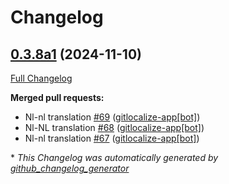# Changelog

## [0.3.8a1](https://github.com/OpenVoiceOS/skill-ovos-date-time/tree/0.3.8a1) (2024-11-10)

[Full Changelog](https://github.com/OpenVoiceOS/skill-ovos-date-time/compare/0.3.7...0.3.8a1)

**Merged pull requests:**

- Nl-nl translation [\#69](https://github.com/OpenVoiceOS/skill-ovos-date-time/pull/69) ([gitlocalize-app[bot]](https://github.com/apps/gitlocalize-app))
- Nl-NL translation [\#68](https://github.com/OpenVoiceOS/skill-ovos-date-time/pull/68) ([gitlocalize-app[bot]](https://github.com/apps/gitlocalize-app))
- Nl-nl translation [\#67](https://github.com/OpenVoiceOS/skill-ovos-date-time/pull/67) ([gitlocalize-app[bot]](https://github.com/apps/gitlocalize-app))



\* *This Changelog was automatically generated by [github_changelog_generator](https://github.com/github-changelog-generator/github-changelog-generator)*
